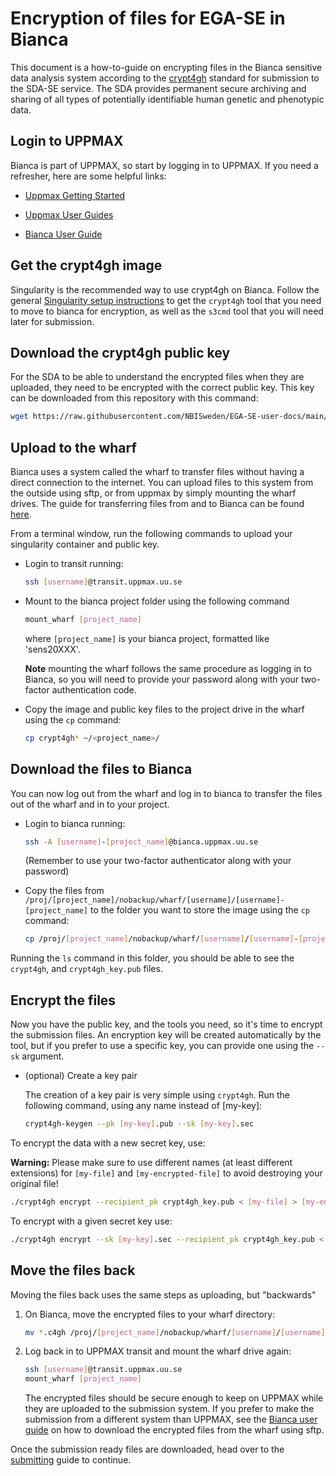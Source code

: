 # Encryption of files for EGA-SE in Bianca

This document is a how-to-guide on encrypting files in the Bianca sensitive data
analysis system according to the
[crypt4gh](https://www.ga4gh.org/news/crypt4gh-a-secure-method-for-sharing-human-genetic-data/)
standard for submission to the SDA-SE service. The SDA provides permanent secure
archiving and sharing of all types of potentially identifiable human genetic and
phenotypic data.

## Login to UPPMAX

Bianca is part of UPPMAX, so start by logging in to UPPMAX. If you need a
refresher, here are some helpful links:

- [Uppmax Getting Started](https://www.uppmax.uu.se/support/getting-started/)

- [Uppmax User Guides](https://www.uppmax.uu.se/support/user-guides/)

- [Bianca User Guide](https://www.uppmax.uu.se/support/user-guides/bianca-user-guide/)

## Get the crypt4gh image

Singularity is the recommended way to use crypt4gh on Bianca. Follow the general
[Singularity setup instructions](singularity.md) to get the `crypt4gh` tool that
you need to move to bianca for encryption, as well as the `s3cmd` tool that you
will need later for submission.

## Download the crypt4gh public key

For the SDA to be able to understand the encrypted files when they are uploaded,
they need to be encrypted with the correct public key. This key can be
downloaded from this repository with this command:
```bash
wget https://raw.githubusercontent.com/NBISweden/EGA-SE-user-docs/main/crypt4gh_key.pub
```

## Upload to the wharf

Bianca uses a system called the wharf to transfer files without having a direct
connection to the internet. You can upload files to this system from the outside
using sftp, or from uppmax by simply mounting the wharf drives. The guide for
transferring files from and to Bianca can be found
[here](https://www.uppmax.uu.se/support/user-guides/transit-user-guide/).

From a terminal window, run the following commands to upload your singularity
container and public key.

* Login to transit running:
  ```bash
  ssh [username]@transit.uppmax.uu.se
  ```

* Mount to the bianca project folder using the following command
  ```bash
  mount_wharf [project_name]
  ```
  where `[project_name]` is your bianca project, formatted like 'sens20XXX'.

  **Note** mounting the wharf follows the same procedure as logging in to
  Bianca, so you will need to provide your password along with your two-factor
  authentication code.

* Copy the image and public key files to the project drive in the wharf using the `cp` command:

  ```bash
  cp crypt4gh* ~/<project_name>/
  ```

## Download the files to Bianca

You can now log out from the wharf and log in to bianca to transfer the files
out of the wharf and in to your project.

* Login to bianca running:

  ```bash
  ssh -A [username]-[project_name]@bianca.uppmax.uu.se
  ```
  (Remember to use your two-factor authenticator along with your password)

* Copy the files from
  `/proj/[project_name]/nobackup/wharf/[username]/[username]-[project_name]`
  to the folder you want to store the image using the `cp` command:

  ```bash
  cp /proj/[project_name]/nobackup/wharf/[username]/[username]-[project_name]/crypt4gh* .
  ```

Running the `ls` command in this folder, you should be able to see the
`crypt4gh`, and `crypt4gh_key.pub` files.

## Encrypt the files

Now you have the public key, and the tools you need, so it's time to encrypt the
submission files. An encryption key will be created automatically by the tool,
but if you prefer to use a specific key, you can provide one using the `--sk`
argument.

* (optional) Create a key pair

  The creation of a key pair is very simple using `crypt4gh`. Run the following
  command, using any name instead of [my-key]:
​
  ```bash
  crypt4gh-keygen --pk [my-key].pub --sk [my-key].sec
  ```

To encrypt the data with a new secret key, use:

**Warning:** Please make sure to use different names (at least different extensions) for `[my-file]` and `[my-encrypted-file]` to avoid destroying your original file!

```bash
./crypt4gh encrypt --recipient_pk crypt4gh_key.pub < [my-file] > [my-encrypted-file].c4gh
```

To encrypt with a given secret key use:

```bash
./crypt4gh encrypt --sk [my-key].sec --recipient_pk crypt4gh_key.pub < [my-file] > [my-encrypted-file].c4gh
```

## Move the files back

Moving the files back uses the same steps as uploading, but "backwards"

1) On Bianca, move the encrypted files to your wharf directory:
   ```bash
   mv *.c4gh /proj/[project_name]/nobackup/wharf/[username]/[username]-[project_name]
   ```

2) Log back in to UPPMAX transit and mount the wharf drive again:
   ```bash
   ssh [username]@transit.uppmax.uu.se
   mount_wharf [project_name]
   ```

   The encrypted files should be secure enough to keep on UPPMAX while they are
   uploaded to the submission system. If you prefer to make the submission from
   a different system than UPPMAX, see the
   [Bianca user guide](https://www.uppmax.uu.se/support/user-guides/bianca-user-guide/)
   on how to download the encrypted files from the wharf using sftp.

Once the submission ready files are downloaded, head over to the
[submitting](README.md#submitting) guide to continue.
